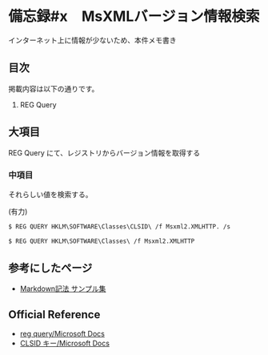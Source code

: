 # 備忘録#x　MsXMLバージョン情報検索
インターネット上に情報が少ないため、本件メモ書き

## 目次
掲載内容は以下の通りです。
1. REG Query

## 大項目
REG Query にて、レジストリからバージョン情報を取得する

### 中項目
それらしい値を検索する。<br>

(有力)<br>
```bash
$ REG QUERY HKLM\SOFTWARE\Classes\CLSID\ /f Msxml2.XMLHTTP. /s
```

```bash
$ REG QUERY HKLM\SOFTWARE\Classes\ /f Msxml2.XMLHTTP
```


## 参考にしたページ
- [Markdown記法 サンプル集](https://qiita.com/tbpgr/items/989c6badefff69377da7)

## Official Reference
- [reg query/Microsoft Docs](https://docs.microsoft.com/ja-jp/windows-server/administration/windows-commands/reg-query)
- [CLSID キー/Microsoft Docs](https://docs.microsoft.com/ja-jp/windows/win32/com/clsid-key-hklm)

